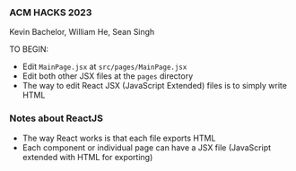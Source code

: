 ### ACM HACKS 2023

Kevin Bachelor, William He, Sean Singh

TO BEGIN:
- Edit `MainPage.jsx` at `src/pages/MainPage.jsx`
- Edit both other JSX files at the `pages` directory
- The way to edit React JSX (JavaScript Extended) files is to simply write HTML

### Notes about ReactJS
- The way React works is that each file exports HTML
- Each component or individual page can have a JSX file (JavaScript extended with HTML for exporting)